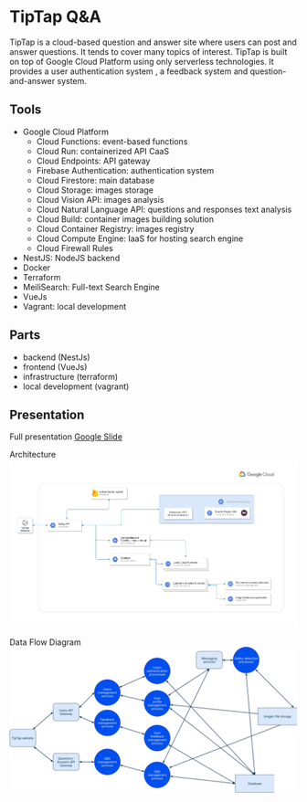 # TipTap Q&A
TipTap is a cloud-based question and answer site where users can post and answer questions. It tends to cover many topics of interest.
TipTap is built on top of Google Cloud Platform using only serverless technologies. It provides a user authentication system , a feedback system and question-and-answer system.

## Tools

- Google Cloud Platform
  - Cloud Functions: event-based functions
  - Cloud Run: containerized API CaaS
  - Cloud Endpoints: API gateway
  - Firebase Authentication: authentication system
  - Cloud Firestore: main database
  - Cloud Storage: images storage
  - Cloud Vision API: images analysis
  - Cloud Natural Language API: questions and responses text analysis
  - Cloud Build: container images building solution
  - Cloud Container Registry: images registry 
  - Cloud Compute Engine: IaaS for hosting search engine
  - Cloud Firewall Rules
- NestJS: NodeJS backend
- Docker
- Terraform
- MeiliSearch: Full-text Search Engine
- VueJs
- Vagrant: local development

## Parts

- backend (NestJs)
- frontend (VueJs)
- infrastructure (terraform)
- local development (vagrant)

## Presentation
Full presentation
[Google Slide](https://docs.google.com/presentation/d/1X27-9_CD9AgdlKWmV7hwE1-oVAcbVnWD-kXUYj3ciTo/edit?usp=sharing)

Architecture
![Architecture](assets/architecture.png)


Data Flow Diagram
![dfd](assets/dfd.png)